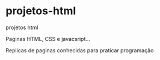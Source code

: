 # projetos-html
projetos html

Paginas HTML, CSS e javacsript...

Replicas de paginas conhecidas para praticar programação
